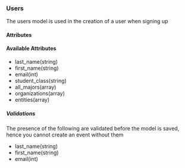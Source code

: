 ### Users
The users model is used in the creation of a user when signing up

#### Attributes

#### Available Attributes
* last_name(string)
* first_name(string)
* email(int)
* student_class(string)
* all_majors(array)
* organizations(array)
* entities(array)

##### Validations
The presence of the following are validated before the model is saved, hence you cannot create an event without them
* last_name(string)
* first_name(string)
* email(int)
